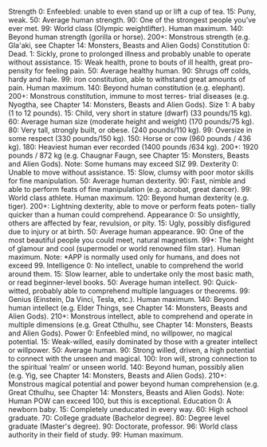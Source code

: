 <!-- TITLE: Investigator Charactieristics -->
<!-- SUBTITLE: A quick summary of Investigator Charactieristics -->

Strength
0: Enfeebled: unable to even stand up or lift a cup of tea.
15: Puny, weak.
50: Average human strength.
90: One of the strongest people you’ve ever met.
99: World class (Olympic weightlifter). Human maximum.
140: Beyond human strength (gorilla or horse).
200+: Monstrous strength (e.g. Gla'aki, see Chapter 14:
Monsters, Beasts and Alien Gods)
Constitution
0: Dead.
1: Sickly, prone to prolonged illness and probably unable
to operate without assistance.
15: Weak health, prone to bouts of ill health, great pro-
pensity for feeling pain.
50: Average healthy human.
90: Shrugs off colds, hardy and hale.
99: iron constitution, able to withstand great amounts of
pain. Human maximum.
140: Beyond human constitution (e.g. elephant).
200+: Monstrous constitution, immune to most terres-
trial diseases (e.g. Nyogtha, see Chapter 14: Monsters,
Beasts and Alien Gods).
Size
1: A baby (1 to 12 pounds).
15: Child, very short in stature (dwarf) (33 pounds/15 kg).
60: Average human size (moderate height and weight)
(170 pounds/75 kg).
80: Very tall, strongly built, or obese. (240 pounds/110 kg).
99: Oversize in some respect (330 pounds/150 kg).
150: Horse or cow (960 pounds / 436 kg).
180: Heaviest human ever recorded (1400 pounds /634 kg).
200+: 1920 pounds / 872 kg (e.g. Chaugnar Faugn, see
Chapter 15: Monsters, Beasts and Alien Gods).
Note: Some humans may exceed SIZ 99.
Dexterity
0: Unable to move without assistance.
15: Slow, clumsy with poor motor skills for fine manipulation.
50: Average human dexterity.
90: Fast, nimble and able to perform feats of fine manipulation
(e.g. acrobat, great dancer).
99: World class athlete. Human maximum.
120: Beyond human dexterity (e.g. tiger).
200+: Lightning dexterity, able to move or perform feats poten-
tially quicker than a human could comprehend.
Appearance
0: So unsightly, others are affected by fear, revulsion, or pity.
15: Ugly, possibly disfigured due to injury or at birth.
50: Average human appearance.
90: One of the most beautiful people you could meet, natural
magnetism.
99*: The height of glamour and cool (supermodel or world
renowned film star). Human maximum.
Note: *APP is normally used only for humans, and does not
exceed 99.
Intelligence
0: No intellect, unable to comprehend the world around them.
15: Slow learner, able to undertake only the most basic
math, or read beginner-level books.
50: Average human intellect.
90: Quick-witted, probably able to comprehend multiple
languages or theorems.
99: Genius (Einstein, Da Vinci, Tesla, etc.). Human maximum.
140: Beyond human intellect (e.g. Elder Things, see
Chapter 14: Monsters, Beasts and Alien Gods).
210+: Monstrous intellect, able to comprehend and
operate in multiple dimensions (e.g. Great Cthulhu, see
Chapter 14: Monsters, Beasts and Alien Gods).
Power
0: Enfeebled mind, no willpower, no magical potential.
15: Weak-willed, easily dominated by those with a greater
intellect or willpower.
50: Average human.
90: Strong willed, driven, a high potential to connect with
the unseen and magical.
100: Iron will, strong connection to the spiritual ‘realm’ or
unseen world.
140: Beyond human, possibly alien (e.g. Yig, see Chapter
14: Monsters, Beasts and Alien Gods).
210+: Monstrous magical potential and power beyond
human comprehension (e.g. Great Cthulhu, see Chapter
14: Monsters, Beasts and Alien Gods).
Note: Human POW can exceed 100, but this is exceptional.
Education
0: A newborn baby.
15: Completely uneducated in every way.
60: High school graduate.
70: College graduate (Bachelor degree).
80: Degree level graduate (Master's degree).
90: Doctorate, professor.
96: World class authority in their field of study.
99: Human maximum.
